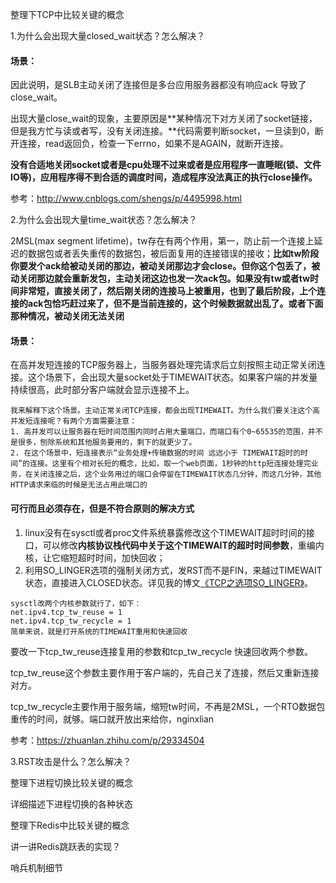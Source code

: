 整理下TCP中比较关键的概念

1.为什么会出现大量closed_wait状态？怎么解决？

#### 场景：

因此说明，是SLB主动关闭了连接但是多台应用服务器都没有响应ack 导致了close_wait。



出现大量close_wait的现象，主要原因是**某种情况下对方关闭了socket链接，但是我方忙与读或者写，没有关闭连接。**代码需要判断socket，一旦读到0，断开连接，read返回负，检查一下errno，如果不是AGAIN，就断开连接。



**没有合适地关闭socket或者是cpu处理不过来或者是应用程序一直睡眠(锁、文件IO等)，应用程序得不到合适的调度时间，造成程序没法真正的执行close操作。**

参考：http://www.cnblogs.com/shengs/p/4495998.html



2.为什么会出现大量time_wait状态？怎么解决？

2MSL(max segment lifetime)，tw存在有两个作用，第一，防止前一个连接上延迟的数据包或者丢失重传的数据包，被后面复用的连接错误的接收；**比如tw阶段你要发个ack给被动关闭的那边，被动关闭那边才会close。但你这个包丢了，被动关闭那边就会重新发包，主动关闭这边也发一次ack包。如果没有tw或者tw时间非常短，直接关闭了，然后刚关闭的连接马上被重用，也到了最后阶段，上个连接的ack包恰巧赶过来了，但不是当前连接的，这个时候数据就出乱了。或者下面那种情况，被动关闭无法关闭**

#### 场景：

​	在高并发短连接的TCP服务器上，当服务器处理完请求后立刻按照主动正常关闭连接。这个场景下，会出现大量socket处于TIMEWAIT状态。如果客户端的并发量持续很高，此时部分客户端就会显示连接不上。

```
我来解释下这个场景。主动正常关闭TCP连接，都会出现TIMEWAIT。为什么我们要关注这个高并发短连接呢？有两个方面需要注意：
1. 高并发可以让服务器在短时间范围内同时占用大量端口，而端口有个0~65535的范围，并不是很多，刨除系统和其他服务要用的，剩下的就更少了。
2. 在这个场景中，短连接表示“业务处理+传输数据的时间 远远小于 TIMEWAIT超时的时间”的连接。这里有个相对长短的概念，比如，取一个web页面，1秒钟的http短连接处理完业务，在关闭连接之后，这个业务用过的端口会停留在TIMEWAIT状态几分钟，而这几分钟，其他HTTP请求来临的时候是无法占用此端口的
```

#### 可行而且必须存在，但是不符合原则的解决方式

1. linux没有在sysctl或者proc文件系统暴露修改这个TIMEWAIT超时时间的接口，可以修改**内核协议栈代码中关于这个TIMEWAIT的超时时间参数**，重编内核，让它缩短超时时间，加快回收；
2. 利用SO_LINGER选项的强制关闭方式，发RST而不是FIN，来越过TIMEWAIT状态，直接进入CLOSED状态。详见我的博文[《TCP之选项](http://blog.chinaunix.net/uid-29075379-id-3904022.html)[SO_LINGER](http://blog.chinaunix.net/uid-29075379-id-3904022.html)[》](http://blog.chinaunix.net/uid-29075379-id-3904022.html)。

```
sysctl改两个内核参数就行了，如下：
net.ipv4.tcp_tw_reuse = 1
net.ipv4.tcp_tw_recycle = 1
简单来说，就是打开系统的TIMEWAIT重用和快速回收
```

要改一下tcp_tw_reuse连接复用的参数和tcp_tw_recycle 快速回收两个参数。

tcp_tw_reuse这个参数主要作用于客户端的，先自己关了连接，然后又重新连接对方。

tcp_tw_recycle主要作用于服务端，缩短tw时间，不再是2MSL，一个RTO数据包重传的时间，就够。端口就开放出来给你，nginxlian



参考：https://zhuanlan.zhihu.com/p/29334504



3.RST攻击是什么？怎么解决？





整理下进程切换比较关键的概念

详细描述下进程切换的各种状态



整理下Redis中比较关键的概念

讲一讲Redis跳跃表的实现？



哨兵机制细节